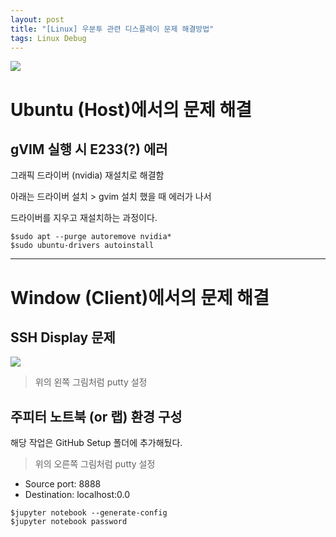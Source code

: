 ```yaml
---
layout: post
title: "[Linux] 우분투 관련 디스플레이 문제 해결방법"
tags: Linux Debug
---
```


![](https://cdn.pixabay.com/photo/2015/01/08/18/24/children-593313_1280.jpg)

# Ubuntu (Host)에서의 문제 해결

## gVIM 실행 시 E233(?) 에러

그래픽 드라이버 (nvidia) 재설치로 해결함

아래는 드라이버 설치 > gvim 설치 했을 때 에러가 나서

드라이버를 지우고 재설치하는 과정이다.

```console
$sudo apt --purge autoremove nvidia*
$sudo ubuntu-drivers autoinstall
```

---

  
# Window (Client)에서의 문제 해결

## SSH Display 문제

![](https://i.ibb.co/hg3Z6zJ/putty-Setupfor-Jupyter.png)

>위의 왼쪽 그림처럼 putty 설정

## 주피터 노트북 (or 랩) 환경 구성

해당 작업은 GitHub Setup 폴더에 추가해뒀다.

>위의 오른쪽 그림처럼 putty 설정

- Source port: 8888
- Destination: localhost:0.0

```console
$jupyter notebook --generate-config
$jupyter notebook password
```
